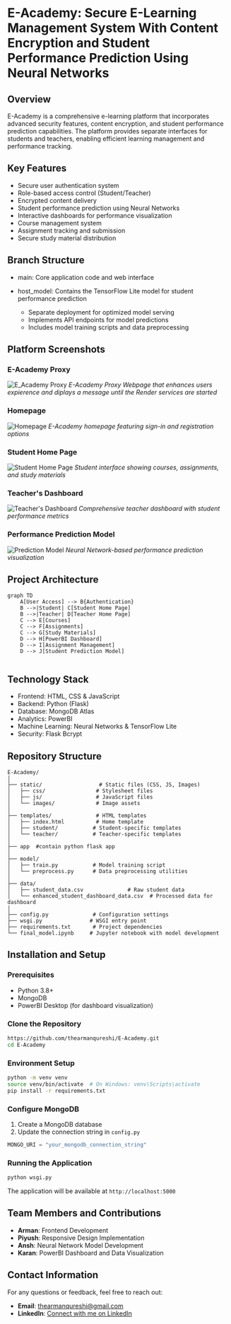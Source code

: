 # E-Academy: Secure E-Learning Management System With Content Encryption and Student Performance Prediction Using Neural Networks

## Overview
E-Academy is a comprehensive e-learning platform that incorporates advanced security features, content encryption, and student performance prediction capabilities. The platform provides separate interfaces for students and teachers, enabling efficient learning management and performance tracking.

## Key Features
- Secure user authentication system
- Role-based access control (Student/Teacher)
- Encrypted content delivery
- Student performance prediction using Neural Networks
- Interactive dashboards for performance visualization
- Course management system
- Assignment tracking and submission
- Secure study material distribution

## Branch Structure

- main: Core application code and web interface
- host_model: Contains the TensorFlow Lite model for student performance prediction

     - Separate deployment for optimized model serving
     - Implements API endpoints for model predictions
     - Includes model training scripts and data preprocessing

## Platform Screenshots

### E-Academy Proxy
![E_Academy Proxy](https://github.com/thearmanqureshi/E-Academy/blob/main/static/Images/Service-Status.png?raw=true)
*E-Academy Proxy Webpage that enhances users expierence and diplays a message until the Render services are started*

### Homepage
![Homepage](https://github.com/thearmanqureshi/E-Academy/blob/main/static/Images/Home-Page.png?raw=true)
*E-Academy homepage featuring sign-in and registration options*

### Student Home Page
![Student Home Page](https://github.com/thearmanqureshi/E-Academy/blob/main/static/Images/Student-Home-Page.png?raw=true)
*Student interface showing courses, assignments, and study materials*

### Teacher's Dashboard
![Teacher's Dashboard](https://github.com/thearmanqureshi/E-Academy/blob/main/static/Images/Teacher-Dashboard.png?raw=true)
*Comprehensive teacher dashboard with student performance metrics*

### Performance Prediction Model
![Prediction Model](https://github.com/thearmanqureshi/E-Academy/blob/main/static/Images/Model.png?raw=true)
*Neural Network-based performance prediction visualization*

## Project Architecture

```mermaid
graph TD
    A[User Access] --> B{Authentication}
    B -->|Student| C[Student Home Page]
    B -->|Teacher| D[Teacher Home Page]
    C --> E[Courses]
    C --> F[Assignments]
    C --> G[Study Materials]
    D --> H[PowerBI Dashboard]
    D --> I[Assignment Management]
    D --> J[Student Prediction Model]
    
```

## Technology Stack
- Frontend: HTML, CSS & JavaScript
- Backend: Python (Flask)
- Database: MongoDB Atlas
- Analytics: PowerBI
- Machine Learning: Neural Networks & TensorFlow Lite
- Security: Flask Bcrypt

## Repository Structure
```
E-Academy/
│
├── static/                  # Static files (CSS, JS, Images)
│   ├── css/                # Stylesheet files
│   ├── js/                 # JavaScript files
│   └── images/             # Image assets
│
├── templates/              # HTML templates
│   ├── index.html          # Home template
│   ├── student/           # Student-specific templates
│   └── teacher/           # Teacher-specific templates
│
├── app  #contain python flask app
│
├── model/
│   ├── train.py           # Model training script
│   └── preprocess.py      # Data preprocessing utilities
│
├── data/
│   ├── student_data.csv              # Raw student data
│   └── enhanced_student_dashboard_data.csv  # Processed data for dashboard
│
├── config.py              # Configuration settings
├── wsgi.py               # WSGI entry point
├── requirements.txt       # Project dependencies
└── final_model.ipynb     # Jupyter notebook with model development
```
## Installation and Setup

### Prerequisites
- Python 3.8+
- MongoDB
- PowerBI Desktop (for dashboard visualization)

### Clone the Repository
```bash
https://github.com/thearmanqureshi/E-Academy.git
cd E-Academy
```

### Environment Setup
```bash
python -m venv venv
source venv/bin/activate  # On Windows: venv\Scripts\activate
pip install -r requirements.txt
```

### Configure MongoDB
1. Create a MongoDB database
2. Update the connection string in `config.py`
```python
MONGO_URI = "your_mongodb_connection_string"
```

### Running the Application
```bash
python wsgi.py
```
The application will be available at `http://localhost:5000`

## Team Members and Contributions
- **Arman**: Frontend Development
- **Piyush**: Responsive Design Implementation
- **Ansh**: Neural Network Model Development
- **Karan**: PowerBI Dashboard and Data Visualization

## Contact Information
For any questions or feedback, feel free to reach out:

- **Email**: [thearmanqureshi@gmail.com](mailto:thearmanqureshi@gmail.com)
- **LinkedIn**: [Connect with me on LinkedIn](https://www.linkedin.com/in/thearmanqureshi)
